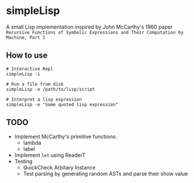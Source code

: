 # simpleLisp

A small Lisp implementation inspired by John McCarthy's 1960 paper `Recursive Functions of Symbolic Expressions
and Their Computation by Machine, Part I`

## How to use
```
# Interactive Repl
simpleLisp -i

# Run a file from disk
simpleLisp -o /path/to/lisp/script

# Interpret a lisp expression
simpleLisp -e "Some quoted lisp expression"
```

## TODO
- Implement McCarthy's primitive functions:
  + lambda
  + label
- Implement `let` using ReaderT
- Testing
  + QuickCheck Arbitary Instance
  + Test parsing by generating random ASTs and parse their show value
